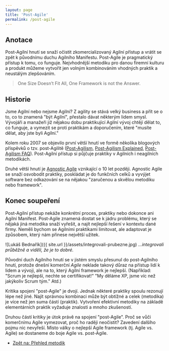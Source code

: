 ```yaml
---
layout: page
title: 'Post-Agile'
permalink: /post-agile
---
```


## Anotace

Post-Agilní hnutí se snaží očistit zkomercializovaný Agilní přístup a vrátit
se zpět k původnímu duchu Agilního Manifestu. Post-Agile je pragmatický přístup k tomu,
co funguje. Nejvhodnější metodiku pro danou firemní kulturu a produkt
můžeme vytvořit jen volným kombinováním vhodných praktik a neustálým zlepšováním.

> One Size Doesn’t Fit All, One Framework is not the Answer.

## Historie

Jsme Agilní nebo nejsme Agilní? Z agility se stává velký business a přít se o to, co to znamená
"být Agilní", přestalo dávat některým lidem smysl. Vývojáři a manažeři
již nějakou dobu praktikující Agilní vývoj chtějí dělat to, co funguje, a vymezit se proti
praktikám a doporučením, které "musíte dělat, aby jste byli Agilní."

Kolem roku 2007 se objevilo první větší
hnutí ve formě několika blogových příspěvků o tzv. post-Agilitě
([Post-Agilism](https://www.skorks.com/2008/10/are-you-actually-a-post-agilist/),
[Post-Agilism Explained](http://www.codemanship.co.uk/parlezuml/blog/?postid=407),
[Post-Agilism FAQ](http://www.kohl.ca/2007/post-agilism-frequently-asked-questions/)).
Post-Agilní přístup si půjčuje praktiky v Agilních i neagilních metodikách.

Druhé větší hnutí je [Agnostic Agile](http://agnosticagile.org/) vznikající o 10 let později.
Agnostic Agile se snaží osvobodit praktiky, poskládat je do funkčních celků
a vyvýjet software bez odkazování se na nějakou "zaručenou a skvělou metodiku nebo framework".

## Konec soupeření

Post-Agilní přístup nekáže konkrétní proces, praktiky nebo dokonce ani Agilní Manifest.
Post-Agile znamená dostat se k jádru problému, který se nějaká jiná metodika snaží vyřešit,
a najít nejlepší řešení v kontextu dané firmy. Neměli bychom se Agilními praktikami
limitovat, ale adaptovat je způsobem, který nám přinese největší užitek.

![Lukáš Bednařík]({{ site.url }}/assets/integrovali-prubezne.jpg)
*...integrovali průběžně a viděli, že je to dobré.*

Původní duch Agilního hnutí se v jistém smyslu přesunul do post-Agilního hnutí, protože
dnešní komerční *Agile* neklade takový důraz na přístup lidí k lidem a vývoji, ale na to,
který Agilní framework je nejlepší. (Například: "Scrum je nejlepší, nechte se certifikovat!"
"My děláme XP, jsme víc než jakýkoliv Scrum tým." Atd.)

Kritika spojení "post-Agile" je dvojí. Jednak některé praktiky spoulu rezonují
lépe než jiné. Najít správnou kombinaci může být obtížné a celek (metodika) je více
než jen suma částí (praktik). Vytvoření efektivní metodiky na základě elementárních
praktik vyžaduje znalosti a mnoho zkušeností.

Druhou částí kritiky je útok právě na spojení "post-Agile". Proč se vůči komerčnímu
Agile vymezovat, proč ho raději neočistit? Zavedení dalšího pojmu nic nevyřeší.
Místo války o nejlepší Agile framework (tj. Agile vs. Agile)
se dostaneme do boje Agile vs. post-Agile.

- [Zpět na: Přehled metodik](/metodiky)
